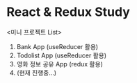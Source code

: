 # React & Redux Study

<미니 프로젝트 List>
1. Bank App (useReducer 활용)
2. Todolist App (useReducer 활용)
3. 영화 정보 공유 App (redux 활용)
4. (현재 진행중...)